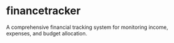 # financetracker
A comprehensive financial tracking system for monitoring income, expenses, and budget allocation.
